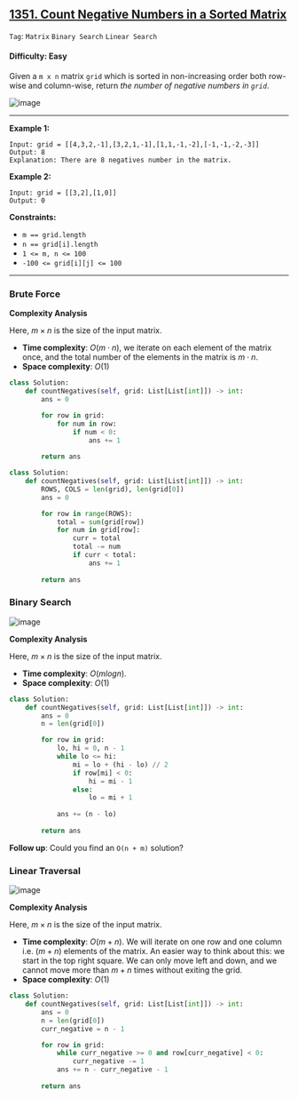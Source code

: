 ## [1351. Count Negative Numbers in a Sorted Matrix](https://leetcode.com/problems/count-negative-numbers-in-a-sorted-matrix/)

```Tag```: ```Matrix``` ```Binary Search``` ```Linear Search```

#### Difficulty: Easy

Given a ```m x n``` matrix ```grid``` which is sorted in non-increasing order both row-wise and column-wise, return _the number of negative numbers in ```grid```_.

![image](https://github.com/quananhle/Python/assets/35042430/dc098db5-4059-4187-9f4e-0e52fe80c8e4)

---

__Example 1:__
```
Input: grid = [[4,3,2,-1],[3,2,1,-1],[1,1,-1,-2],[-1,-1,-2,-3]]
Output: 8
Explanation: There are 8 negatives number in the matrix.
```

__Example 2:__
```
Input: grid = [[3,2],[1,0]]
Output: 0
```

__Constraints:__

- ```m == grid.length```
- ```n == grid[i].length```
- ```1 <= m, n <= 100```
- ```-100 <= grid[i][j] <= 100```
 
---

### Brute Force

__Complexity Analysis__

Here, $m×n$ is the size of the input matrix.

- __Time complexity__: $O(m⋅n)$, we iterate on each element of the matrix once, and the total number of the elements in the matrix is $m⋅n$.
- __Space complexity__: $O(1)$

```Python
class Solution:
    def countNegatives(self, grid: List[List[int]]) -> int:
        ans = 0

        for row in grid:
            for num in row:
                if num < 0:
                    ans += 1
                
        return ans
```

```Python
class Solution:
    def countNegatives(self, grid: List[List[int]]) -> int:
        ROWS, COLS = len(grid), len(grid[0])
        ans = 0

        for row in range(ROWS):
            total = sum(grid[row])
            for num in grid[row]:
                curr = total
                total -= num
                if curr < total:
                    ans += 1
                
        return ans
```

### Binary Search

![image](https://github.com/quananhle/Python/assets/35042430/17cfb597-a0ef-4b99-bfa9-3af933c09798)


__Complexity Analysis__

Here, $m×n$ is the size of the input matrix.

- __Time complexity__: $O(mlogn)$.
- __Space complexity__: $O(1)$

```Python
class Solution:
    def countNegatives(self, grid: List[List[int]]) -> int:
        ans = 0
        n = len(grid[0])

        for row in grid:
            lo, hi = 0, n - 1
            while lo <= hi:
                mi = lo + (hi - lo) // 2
                if row[mi] < 0:
                    hi = mi - 1
                else:
                    lo = mi + 1
                
            ans += (n - lo)
        
        return ans
```

__Follow up__: Could you find an ```O(n + m)``` solution?

### Linear Traversal

![image](https://github.com/quananhle/Python/assets/35042430/3745da04-d1ea-4cb7-ab92-bbabe6005622)

__Complexity Analysis__

Here, $m×n$ is the size of the input matrix.

- __Time complexity__: $O(m+n)$.
We will iterate on one row and one column i.e. $(m+n)$ elements of the matrix.
An easier way to think about this: we start in the top right square. We can only move left and down, and we cannot move more than $m+n$ times without exiting the grid.
- __Space complexity__: $O(1)$

```Python
class Solution:
    def countNegatives(self, grid: List[List[int]]) -> int:
        ans = 0
        n = len(grid[0])
        curr_negative = n - 1

        for row in grid:
            while curr_negative >= 0 and row[curr_negative] < 0:
                curr_negative -= 1
            ans += n - curr_negative - 1
        
        return ans
```
